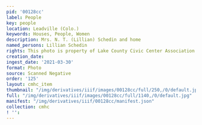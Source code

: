 ```yaml
---
pid: '00128cc'
label: People
key: people
location: Leadville (Colo.)
keywords: Houses, People, Women
description: Mrs. N. T. (Lillian) Schedin and home
named_persons: Lillian Schedin
rights: This photo is property of Lake County Civic Center Association.
creation_date: 
ingest_date: '2021-03-30'
format: Photo
source: Scanned Negative
order: '125'
layout: cmhc_item
thumbnail: "/img/derivatives/iiif/images/00128cc/full/250,/0/default.jpg"
full: "/img/derivatives/iiif/images/00128cc/full/1140,/0/default.jpg"
manifest: "/img/derivatives/iiif/00128cc/manifest.json"
collection: cmhc
! '': 
---
```


